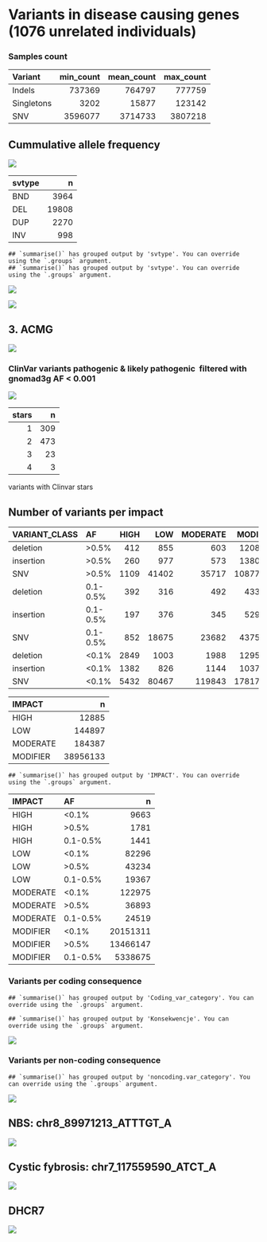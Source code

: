 Variants in disease causing genes (1076 unrelated individuals)
================

### Samples count

| Variant    | min\_count | mean\_count | max\_count |
|:-----------|-----------:|------------:|-----------:|
| Indels     |     737369 |      764797 |     777759 |
| Singletons |       3202 |       15877 |     123142 |
| SNV        |    3596077 |     3714733 |    3807218 |

## Cummulative allele frequency

![](variants_af_files/figure-gfm/af_hist_pct-1.png)<!-- -->

| svtype |     n |
|:-------|------:|
| BND    |  3964 |
| DEL    | 19808 |
| DUP    |  2270 |
| INV    |   998 |

    ## `summarise()` has grouped output by 'svtype'. You can override using the `.groups` argument.
    ## `summarise()` has grouped output by 'svtype'. You can override using the `.groups` argument.

![](variants_af_files/figure-gfm/sv.af.hist-1.png)<!-- -->

![](variants_af_files/figure-gfm/sv.af.hist.col-1.png)<!-- -->

## 3. ACMG

![](variants_af_files/figure-gfm/ACMG-1.png)<!-- -->

### ClinVar variants pathogenic & likely pathogenic  filtered with gnomad3g AF &lt; 0.001

![](variants_af_files/figure-gfm/clinvar_001-1.png)<!-- -->

| stars |   n |
|------:|----:|
|     1 | 309 |
|     2 | 473 |
|     3 |  23 |
|     4 |   3 |

variants with Clinvar stars

<!-- ### ClinVar variants pathogenic & likely pathogenic \ filtered with gnomad3g AF < 0.01 -->
<!-- ```{r clinvar_01, echo=FALSE, warning=FALSE} -->
<!-- clinsig <- fread('../input/diseases/clin_sig_ready.tsv',header=T)  -->
<!-- clinsig$gnomAD3g_AF <- ifelse(clinsig$gnomAD3g_AF == '-',0,clinsig$gnomAD3g_AF) -->
<!-- clinsig$gnomAD3g_AF <-as.numeric(clinsig$gnomAD3g_AF) -->
<!-- clinsig <- clinsig %>% -->
<!--   filter(gnomAD3g_AF < 0.01) %>% na.omit() -->
<!-- clinsig %>% na.omit() %>% -->
<!--   separate(Uploaded_variation, into=c('x','y','REF','ALT'),sep = '_') %>% -->
<!--   select(-x,-y,-Allele) %>% -->
<!--   relocate(Existing_variation, .before = REF) %>% -->
<!--   arrange(desc(gnomAD3g_AF)) %>% -->
<!--   write.table('comp_clinsig01.tsv',quote = F,col.names = T,sep='\t',row.names = F) -->
<!-- clinsig %>% na.omit() %>% -->
<!--   select(Existing_variation,stars) %>%  -->
<!--   distinct() %>% -->
<!--   ggplot(aes(y=factor(stars))) + -->
<!--   geom_bar(fill="gray",width=0.5) +  -->
<!--   theme_classic() + -->
<!--   ylab('Number of gold stars') + -->
<!--   xlab('Variants count')  -->
<!-- kable((clinsig %>% na.omit() %>% -->
<!--         select(Existing_variation,stars) %>%  -->
<!--         group_by(stars) %>% -->
<!--         count()),caption = 'variants with Clinvar stars') -->
<!-- ``` -->
<!-- ### Putative variants -->
<!-- ```{r putative, echo=FALSE, warning=FALSE} -->
<!-- putative <- fread('../input/diseases/putative_ready.tsv',header=T) -->
<!-- comp_putative <- putative %>%  -->
<!--    select(Uploaded_variation,Location,CLIN_SIG,ClinVar_CLNSIG,ClinVar_CLNREVSTAT, -->
<!--           ClinVar_CLNDN, SYMBOL, Gene, PL_AC, all_of(af_list)) %>% -->
<!--   mutate(across(PL_AF:gnomADg_AF,as.character)) %>% -->
<!--    mutate(across(PL_AF:gnomADg_AF,as.numeric)) %>% -->
<!--   filter(ClinVar_CLNSIG != '-')  -->
<!-- ``` -->
<!-- ### % IMPACT variants -->
<!-- ```{r echo=FALSE,warning=FALSE} -->
<!-- group.colors <- c(HIGH = "#27384A", MODERATE ="gray", LOW = "#B6B6B6") -->
<!-- stacked <- read.table('../input/diseases/impact_stacked_ready.tsv',sep='\t',header=T) -->
<!-- stacked$group <- factor(stacked$group) -->
<!-- stacked$group <- ordered(stacked$group, levels = c("<0.1%", "0.1-0.5%", ">0.5%")) -->
<!-- stacked %>% -->
<!-- ggplot(aes(fill=IMPACT,y=n,x=group)) + -->
<!-- geom_bar(position="fill", stat="identity") + -->
<!-- theme_classic() + -->
<!-- scale_fill_manual(values = group.colors) + -->
<!-- xlab('Allele frequencies') + -->
<!-- ylab('% of variants')  -->
<!-- ``` -->

## Number of variants per impact

| VARIANT\_CLASS | AF       | HIGH |   LOW | MODERATE | MODIFIER |
|:---------------|:---------|-----:|------:|---------:|---------:|
| deletion       | &gt;0.5% |  412 |   855 |      603 |  1208322 |
| insertion      | &gt;0.5% |  260 |   977 |      573 |  1380654 |
| SNV            | &gt;0.5% | 1109 | 41402 |    35717 | 10877171 |
| deletion       | 0.1-0.5% |  392 |   316 |      492 |   433985 |
| insertion      | 0.1-0.5% |  197 |   376 |      345 |   529654 |
| SNV            | 0.1-0.5% |  852 | 18675 |    23682 |  4375036 |
| deletion       | &lt;0.1% | 2849 |  1003 |     1988 |  1295678 |
| insertion      | &lt;0.1% | 1382 |   826 |     1144 |  1037730 |
| SNV            | &lt;0.1% | 5432 | 80467 |   119843 | 17817903 |

| IMPACT   |        n |
|:---------|---------:|
| HIGH     |    12885 |
| LOW      |   144897 |
| MODERATE |   184387 |
| MODIFIER | 38956133 |

    ## `summarise()` has grouped output by 'IMPACT'. You can override using the `.groups` argument.

| IMPACT   | AF       |        n |
|:---------|:---------|---------:|
| HIGH     | &lt;0.1% |     9663 |
| HIGH     | &gt;0.5% |     1781 |
| HIGH     | 0.1-0.5% |     1441 |
| LOW      | &lt;0.1% |    82296 |
| LOW      | &gt;0.5% |    43234 |
| LOW      | 0.1-0.5% |    19367 |
| MODERATE | &lt;0.1% |   122975 |
| MODERATE | &gt;0.5% |    36893 |
| MODERATE | 0.1-0.5% |    24519 |
| MODIFIER | &lt;0.1% | 20151311 |
| MODIFIER | &gt;0.5% | 13466147 |
| MODIFIER | 0.1-0.5% |  5338675 |

### Variants per coding consequence

    ## `summarise()` has grouped output by 'Coding_var_category'. You can override using the `.groups` argument.

    ## `summarise()` has grouped output by 'Konsekwencje'. You can override using the `.groups` argument.

![](variants_af_files/figure-gfm/unnamed-chunk-3-1.png)<!-- -->

### Variants per non-coding consequence

    ## `summarise()` has grouped output by 'noncoding.var_category'. You can override using the `.groups` argument.

![](variants_af_files/figure-gfm/non-coding%20consequence-1.png)<!-- -->

## NBS: chr8\_89971213\_ATTTGT\_A

![](variants_af_files/figure-gfm/NBS-1.png)<!-- -->

## Cystic fybrosis: chr7\_117559590\_ATCT\_A

![](variants_af_files/figure-gfm/Mucoviscidosis-1.png)<!-- -->

## DHCR7

![](variants_af_files/figure-gfm/DHCR7-1.png)<!-- -->
